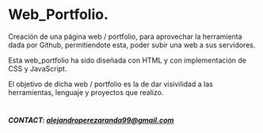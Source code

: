 # Web_Portfolio.

Creación de una página web / portfolio, para aprovechar la herramienta dada por Github, permitiendote esta, poder subir una web a sus servidores.

Esta web_portfolio ha sido diseñada con HTML y con implementación de CSS y JavaScript.

El objetivo de dicha web / portfolio es la de dar visivilidad a las herramientas, lenguaje y proyectos que realizo.

# 
##### CONTACT: alejandroperezaranda99@gmail.com
#

